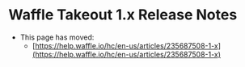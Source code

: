 # Waffle Takeout 1.x Release Notes
* This page has moved:
  * [https://help.waffle.io/hc/en-us/articles/235687508-1-x](https://help.waffle.io/hc/en-us/articles/235687508-1-x)
